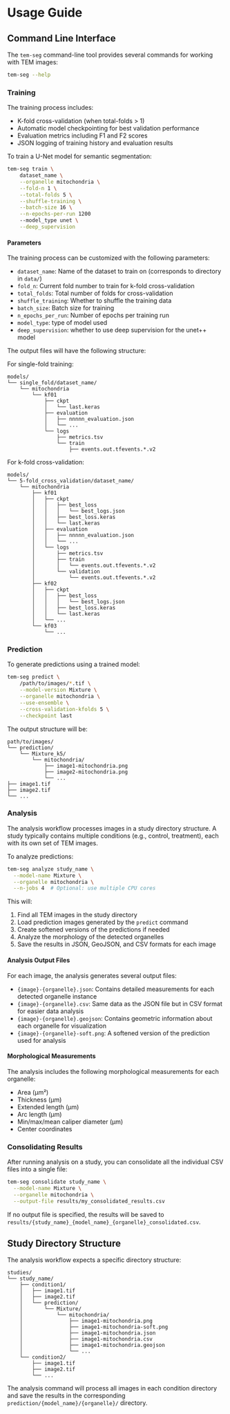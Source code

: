 # Usage Guide

## Command Line Interface

The `tem-seg` command-line tool provides several commands for working with TEM images:

```bash
tem-seg --help
```

### Training

The training process includes:
- K-fold cross-validation (when total-folds > 1)
- Automatic model checkpointing for best validation performance
- Evaluation metrics including F1 and F2 scores
- JSON logging of training history and evaluation results

To train a U-Net model for semantic segmentation:

```bash
tem-seg train \
    dataset_name \
    --organelle mitochondria \
    --fold-n 1 \
    --total-folds 5 \
    --shuffle-training \
    --batch-size 16 \
    --n-epochs-per-run 1200
    --model_type unet \
    --deep_supervision
```

#### Parameters

The training process can be customized with the following parameters:

- `dataset_name`: Name of the dataset to train on (corresponds to directory in `data/`)
- `fold_n`: Current fold number to train for k-fold cross-validation
- `total_folds`: Total number of folds for cross-validation
- `shuffle_training`: Whether to shuffle the training data
- `batch_size`: Batch size for training
- `n_epochs_per_run`: Number of epochs per training run
- `model_type`: type of model used
- `deep_supervision`: whether to use deep supervision for the unet++ model


The output files will have the following structure:


For single-fold training:
```
models/
└── single_fold/dataset_name/
    └── mitochondria
        └── kf01
            ├── ckpt
            │   └── last.keras
            ├── evaluation
            │   ├── nnnnn_evaluation.json
            │   └── ...
            └── logs
                ├── metrics.tsv
                └── train
                    ├── events.out.tfevents.*.v2
```

For k-fold cross-validation:
```
models/
└── 5-fold_cross_validation/dataset_name/
    └── mitochondria
        ├── kf01
        │   ├── ckpt
        │   │   ├── best_loss
        │   │   │   └── best_logs.json
        │   │   ├── best_loss.keras
        │   │   └── last.keras
        │   ├── evaluation
        │   │   ├── nnnnn_evaluation.json
        │   │   └── ...
        │   └── logs
        │       ├── metrics.tsv
        │       ├── train
        │       │   └── events.out.tfevents.*.v2
        │       └── validation
        │           └── events.out.tfevents.*.v2
        ├── kf02
        │   ├── ckpt
        │   │   ├── best_loss
        │   │   │   └── best_logs.json
        │   │   ├── best_loss.keras
        │   │   └── last.keras
        │   └── ...
        └── kf03
            └── ...
```

### Prediction

To generate predictions using a trained model:

```bash
tem-seg predict \
    /path/to/images/*.tif \
    --model-version Mixture \
    --organelle mitochondria \
    --use-ensemble \
    --cross-validation-kfolds 5 \
    --checkpoint last
```

The output structure will be:

```
path/to/images/
└── prediction/
    └── Mixture_k5/
        └── mitochondria/
            ├── image1-mitochondria.png
            ├── image2-mitochondria.png
            └── ...
├── image1.tif
├── image2.tif
└── ...
```

### Analysis

The analysis workflow processes images in a study directory structure. A study typically contains multiple conditions (e.g., control, treatment), each with its own set of TEM images.

To analyze predictions:

```bash
tem-seg analyze study_name \
  --model-name Mixture \
  --organelle mitochondria \
  --n-jobs 4  # Optional: use multiple CPU cores
```

This will:
1. Find all TEM images in the study directory
2. Load prediction images generated by the `predict` command
3. Create softened versions of the predictions if needed
4. Analyze the morphology of the detected organelles
5. Save the results in JSON, GeoJSON, and CSV formats for each image

#### Analysis Output Files

For each image, the analysis generates several output files:

- `{image}-{organelle}.json`: Contains detailed measurements for each detected organelle instance
- `{image}-{organelle}.csv`: Same data as the JSON file but in CSV format for easier data analysis
- `{image}-{organelle}.geojson`: Contains geometric information about each organelle for visualization
- `{image}-{organelle}-soft.png`: A softened version of the prediction used for analysis

#### Morphological Measurements

The analysis includes the following morphological measurements for each organelle:

- Area (μm²)
- Thickness (μm)
- Extended length (μm)
- Arc length (μm)
- Min/max/mean caliper diameter (μm)
- Center coordinates

### Consolidating Results

After running analysis on a study, you can consolidate all the individual CSV files into a single file:

```bash
tem-seg consolidate study_name \
  --model-name Mixture \
  --organelle mitochondria \
  --output-file results/my_consolidated_results.csv
```

If no output file is specified, the results will be saved to `results/{study_name}_{model_name}_{organelle}_consolidated.csv`.

## Study Directory Structure

The analysis workflow expects a specific directory structure:

```
studies/
└── study_name/
    ├── condition1/
    │   ├── image1.tif
    │   ├── image2.tif
    │   └── prediction/
    │       └── Mixture/
    │           └── mitochondria/
    │               ├── image1-mitochondria.png
    │               ├── image1-mitochondria-soft.png
    │               ├── image1-mitochondria.json
    │               ├── image1-mitochondria.csv
    │               ├── image1-mitochondria.geojson
    │               └── ...
    └── condition2/
        ├── image1.tif
        ├── image2.tif
        └── ...
```

The analysis command will process all images in each condition directory and save the results in the corresponding `prediction/{model_name}/{organelle}/` directory.

